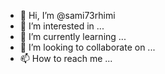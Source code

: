 - 👋 Hi, I’m @sami73rhimi
- 👀 I’m interested in ...
- 🌱 I’m currently learning ...
- 💞️ I’m looking to collaborate on ...
- 📫 How to reach me ...

<!---
sami73rhimi/sami73rhimi is a ✨ special ✨ repository because its `README.md` (this file) appears on your GitHub profile.
You can click the Preview link to take a look at your changes.
--->
